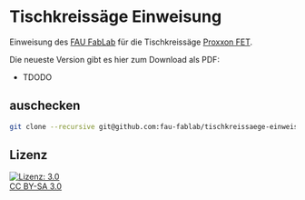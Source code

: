 Tischkreissäge Einweisung
=====================

Einweisung des [FAU FabLab](https://fablab.fau.de) für die Tischkreissäge [Proxxon FET](https://www.proxxon.com/de/micromot/27070.php).

Die neueste Version gibt es hier zum Download als PDF:
* TDODO

auschecken
----------

```bash
git clone --recursive git@github.com:fau-fablab/tischkreissaege-einweisung.git
```

Lizenz
------

[![Lizenz: 3.0](https://licensebuttons.net/l/by-sa/3.0/de/88x31.png)</br>CC BY-SA 3.0](https://creativecommons.org/licenses/by-sa/3.0/)